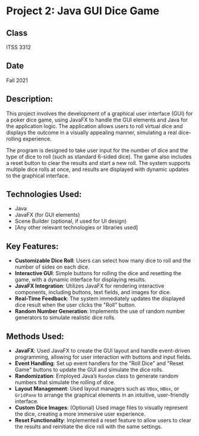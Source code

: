 <!-- metadata: {"type": "project", "role": "gui_development", "tools": ["Java", "JavaFX"], "focus": "game_development, user_interaction, randomization"} -->

# Project 2: Java GUI Dice Game

## Class  
ITSS 3312  

## Date  
Fall 2021

## Description:  
This project involves the development of a graphical user interface (GUI) for a poker dice game, using JavaFX to handle the GUI elements and Java for the application logic. The application allows users to roll virtual dice and displays the outcome in a visually appealing manner, simulating a real dice-rolling experience. 

The program is designed to take user input for the number of dice and the type of dice to roll (such as standard 6-sided dice). The game also includes a reset button to clear the results and start a new roll. The system supports multiple dice rolls at once, and results are displayed with dynamic updates to the graphical interface.

## Technologies Used:  
- Java  
- JavaFX (for GUI elements)  
- Scene Builder (optional, if used for UI design)  
- [Any other relevant technologies or libraries used]  

## Key Features:  
- **Customizable Dice Roll**: Users can select how many dice to roll and the number of sides on each dice.
- **Interactive GUI**: Simple buttons for rolling the dice and resetting the game, with a dynamic interface for displaying results.
- **JavaFX Integration**: Utilizes JavaFX for rendering interactive components, including buttons, text fields, and images for dice.
- **Real-Time Feedback**: The system immediately updates the displayed dice result when the user clicks the "Roll" button.
- **Random Number Generation**: Implements the use of random number generators to simulate realistic dice rolls.

## Methods Used:  
- **JavaFX**: Used JavaFX to create the GUI layout and handle event-driven programming, allowing for user interaction with buttons and input fields.
- **Event Handling**: Set up event handlers for the "Roll Dice" and "Reset Game" buttons to update the GUI and simulate the dice rolls.
- **Randomization**: Employed Java’s `Random` class to generate random numbers that simulate the rolling of dice.
- **Layout Management**: Used layout managers such as `VBox`, `HBox`, or `GridPane` to arrange the graphical elements in an intuitive, user-friendly interface.
- **Custom Dice Images**: (Optional) Used image files to visually represent the dice, creating a more immersive user experience.
- **Reset Functionality**: Implemented a reset feature to allow users to clear the results and reinitiate the dice roll with the same settings.
